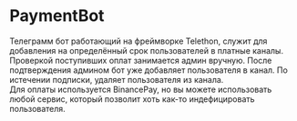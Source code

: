 # PaymentBot

Телеграмм бот работающий на фреймворке Telethon, служит для добавления на определённый срок пользователей в платные каналы.
Проверкой поступивших оплат занимается админ вручную. После подтверждения админом бот уже добавляет пользователя в канал. По истечении подписки, удаляет пользователя из канала.<br/>Для оплаты используется BinancePay, но вы можете использовать любой сервис, который позволит хоть как-то индефицировать пользователя.
